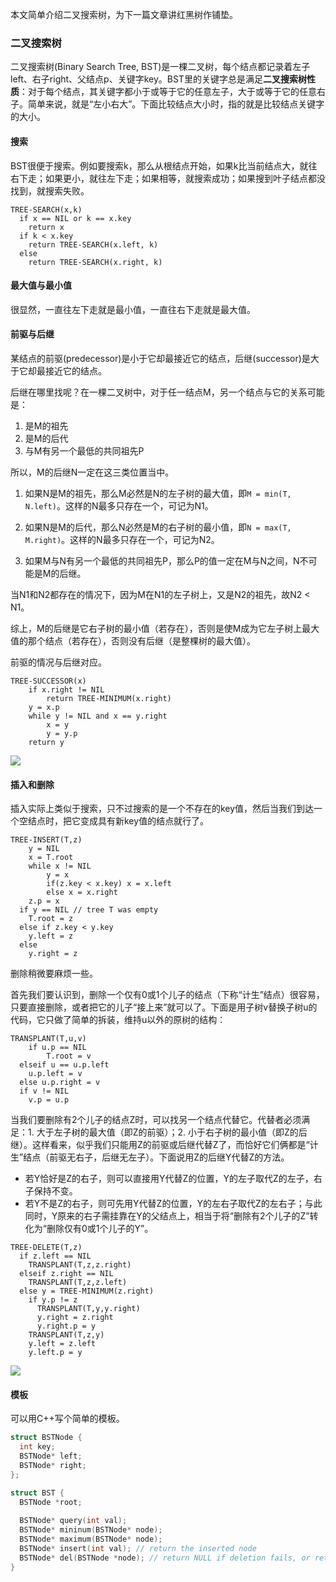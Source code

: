 本文简单介绍二叉搜索树，为下一篇文章讲红黑树作铺垫。

### 二叉搜索树

二叉搜索树(Binary Search Tree, BST)是一棵二叉树，每个结点都记录着左子left、右子right、父结点p、关键字key。BST里的关键字总是满足**二叉搜索树性质**：对于每个结点，其关键字都小于或等于它的任意左子，大于或等于它的任意右子。简单来说，就是“左小右大”。下面比较结点大小时，指的就是比较结点关键字的大小。

#### 搜索

BST很便于搜索。例如要搜索k，那么从根结点开始，如果k比当前结点大，就往右下走；如果更小，就往左下走；如果相等，就搜索成功；如果搜到叶子结点都没找到，就搜索失败。

```pseudocode
TREE-SEARCH(x,k)
  if x == NIL or k == x.key
  	return x
  if k < x.key
  	return TREE-SEARCH(x.left, k)
  else
  	return TREE-SEARCH(x.right, k)
```

#### 最大值与最小值

很显然，一直往左下走就是最小值，一直往右下走就是最大值。

#### 前驱与后继

某结点的前驱(predecessor)是小于它却最接近它的结点，后继(successor)是大于它却最接近它的结点。

后继在哪里找呢？在一棵二叉树中，对于任一结点M，另一个结点与它的关系可能是：

1. 是M的祖先
2. 是M的后代
3. 与M有另一个最低的共同祖先P

所以，M的后继N一定在这三类位置当中。

1. 如果N是M的祖先，那么M必然是N的左子树的最大值，即`M = min(T, N.left)`。这样的N最多只存在一个，可记为N1。

2. 如果N是M的后代，那么N必然是M的右子树的最小值，即`N = max(T, M.right)`。这样的N最多只存在一个，可记为N2。

3. 如果M与N有另一个最低的共同祖先P，那么P的值一定在M与N之间，N不可能是M的后继。

当N1和N2都存在的情况下，因为M在N1的左子树上，又是N2的祖先，故N2 < N1。

综上，M的后继是它右子树的最小值（若存在），否则是使M成为它左子树上最大值的那个结点（若存在），否则没有后继（是整棵树的最大值）。

前驱的情况与后继对应。

```pseudocode
TREE-SUCCESSOR(x)
	if x.right != NIL
		return TREE-MINIMUM(x.right)
	y = x.p
	while y != NIL and x == y.right
		x = y
		y = y.p
	return y
```
![](https://daichao1997.github.io/pic/itoa/ch12-bst-suc_pred.png)

#### 插入和删除

插入实际上类似于搜索，只不过搜索的是一个不存在的key值，然后当我们到达一个空结点时，把它变成具有新key值的结点就行了。

```pseudocode
TREE-INSERT(T,z)
	y = NIL
	x = T.root
	while x != NIL
		y = x
		if(z.key < x.key) x = x.left
		else x = x.right
	z.p = x
  if y == NIL // tree T was empty
  	T.root = z
  else if z.key < y.key
  	y.left = z
  else
    y.right = z
```

删除稍微要麻烦一些。

首先我们要认识到，删除一个仅有0或1个儿子的结点（下称“计生”结点）很容易，只要直接删除，或者把它的儿子“接上来”就可以了。下面是用子树v替换子树u的代码，它只做了简单的拆装，维持u以外的原树的结构：

```pseudocode
TRANSPLANT(T,u,v)
	if u.p == NIL
		T.root = v
  elseif u == u.p.left
    u.p.left = v
  else u.p.right = v
  if v != NIL
    v.p = u.p
```

当我们要删除有2个儿子的结点Z时，可以找另一个结点代替它。代替者必须满足：1. 大于左子树的最大值（即Z的前驱）；2. 小于右子树的最小值（即Z的后继）。这样看来，似乎我们只能用Z的前驱或后继代替Z了，而恰好它们俩都是“计生”结点（前驱无右子，后继无左子）。下面说用Z的后继Y代替Z的方法。

- 若Y恰好是Z的右子，则可以直接用Y代替Z的位置，Y的左子取代Z的左子，右子保持不变。
- 若Y不是Z的右子，则可先用Y代替Z的位置，Y的左右子取代Z的左右子；与此同时，Y原来的右子需挂靠在Y的父结点上，相当于将“删除有2个儿子的Z”转化为“删除仅有0或1个儿子的Y”。

```pseudocode
TREE-DELETE(T,z)
  if z.left == NIL
    TRANSPLANT(T,z,z.right)
  elseif z.right == NIL
    TRANSPLANT(T,z,z.left)
  else y = TREE-MINIMUM(z.right)
    if y.p != z
      TRANSPLANT(T,y,y.right)
      y.right = z.right
      y.right.p = y
    TRANSPLANT(T,z,y)
    y.left = z.left
    y.left.p = y
```

![](https://daichao1997.github.io/pic/itoa/ch12-bst-deletion.png)

#### 模板

可以用C++写个简单的模板。

```cpp
struct BSTNode {
  int key;
  BSTNode* left;
  BSTNode* right;
};

struct BST {
  BSTNode *root;
  
  BSTNode* query(int val);
  BSTNode* mininum(BSTNode* node);
  BSTNode* maximum(BSTNode* node);
  BSTNode* insert(int val); // return the inserted node
  BSTNode* del(BSTNode *node); // return NULL if deletion fails, or return a pointer pointing to the original place in the tree where node was deleted
}
```

